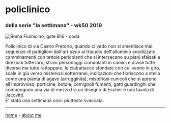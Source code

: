 # policlinico    
### della serie "la settimana" - wk50 2019  

![](https://drive.google.com/uc?id=1XylQFPI5juUI3YzU69gv0GAiUmKuZ2fX "Roma Fiumicino, gate B16 - coda")  
 
Policlinico di via Castro Pretorio, quando ci vado non si smentisce mai: sequenze di padiglioni dall'*art déco* al tripudio dell'alluminio anodizzato, camminamenti con tettoie pericolanti che si intersecano su piani sfalsati e direzioni tutte loro, strani personaggi ciondolanti in camici e divise tutte diverse ma tutte rattoppate, le ciabattacce sfondate con cui vanno in giro, scale in giù verso misteriosi sotterranei, indicazioni che fioriscono a stella come una pianta di agave (arrugginita), misteriosi cunicoli che si aprono all'improvviso, porticine, botole, comignoli fumanti, gatti guardinghi che compongono una via di mezzo tra un disegno di Escher e una tavola di Jacovitti.   
E' stata una settimana così: piuttosto svaccata.  


---  
[home](/index.md) - [about me](/aboutme.md)